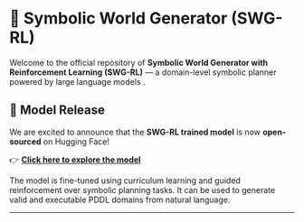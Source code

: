 # 🧠 Symbolic World Generator (SWG-RL)

Welcome to the official repository of **Symbolic World Generator with Reinforcement Learning (SWG-RL)** — a domain-level symbolic planner powered by large language models .

## 🚀 Model Release

We are excited to announce that the **SWG-RL trained model** is now **open-sourced** on Hugging Face!

👉 **[Click here to explore the model](https://huggingface.co/lkmubihei/SWG-RL)**

The model is fine-tuned using curriculum learning and guided reinforcement over symbolic planning tasks. It can be used to generate valid and executable PDDL domains from natural language.

---


